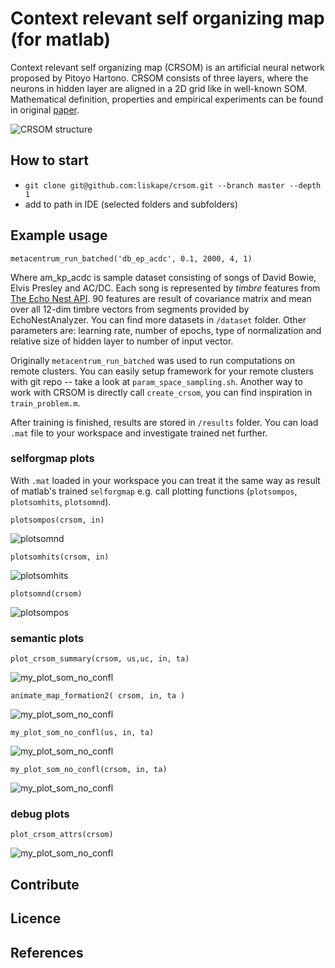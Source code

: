 # Context relevant self organizing map (for matlab)
Context relevant self organizing map (CRSOM) is an artificial neural network proposed by Pitoyo Hartono. CRSOM consists of three layers, where the neurons in hidden layer are aligned in a 2D grid like in well-known SOM. Mathematical definition, properties and empirical experiments can be found in original [paper](http://www.ncbi.nlm.nih.gov/pubmed/25546864).

![CRSOM structure](http://s16.postimg.org/ioypo0hs5/Screen_Shot_2016_04_08_at_12_22_26.png)


## How to start
* `git clone git@github.com:liskape/crsom.git --branch master --depth 1`
* add to path in IDE (selected folders and subfolders)


## Example usage
```
metacentrum_run_batched('db_ep_acdc', 0.1, 2000, 4, 1)
```

Where am_kp_acdc is sample dataset consisting of songs of David Bowie, Elvis Presley and AC/DC. Each song is represented by *timbre* features from [The Echo Nest API](http://developer.echonest.com/docs/v4). 90 features are result of covariance matrix and mean over all 12-dim timbre vectors from segments provided by EchoNestAnalyzer. You can find more datasets in `/dataset` folder. Other parameters are: learning rate, number of epochs, type of normalization and relative size of hidden layer to number of input vector.

Originally `metacentrum_run_batched` was used to run computations on remote clusters. You can easily setup framework for your remote clusters with git repo -- take a look at `param_space_sampling.sh`. Another way to work with CRSOM is directly call `create_crsom`, you can find inspiration in `train_problem.m`.

After training is finished, results are stored in `/results` folder. You can load `.mat` file to your workspace and investigate trained net further.


### selforgmap plots
With `.mat` loaded in your workspace you can treat it the same way as result of matlab's trained `selforgmap` e.g. call plotting functions (`plotsompos`, `plotsomhits`, `plotsomnd`).


```
plotsompos(crsom, in)
```

![plotsomnd](http://s22.postimg.org/er1c48d6p/Screen_Shot_2016_04_08_at_14_00_43.png)

```
plotsomhits(crsom, in)
```

![plotsomhits](http://s16.postimg.org/o2cvb9ds5/Screen_Shot_2016_04_08_at_14_00_21.png)

```
plotsomnd(crsom)
```
![plotsompos](http://s16.postimg.org/o6bqompl1/Screen_Shot_2016_04_08_at_13_59_38.png)


### semantic plots
```
plot_crsom_summary(crsom, us,uc, in, ta)
```
![my_plot_som_no_confl](http://s21.postimg.org/arvt9a0c7/Screen_Shot_2016_04_08_at_14_17_58.png)
```
animate_map_formation2( crsom, in, ta )
```
![my_plot_som_no_confl](http://s9.postimg.org/g1c2ewm5b/Screen_Shot_2016_04_08_at_14_12_25.png)

```
my_plot_som_no_confl(us, in, ta)
```
![my_plot_som_no_confl](http://s30.postimg.org/6wijryesh/Screen_Shot_2016_04_08_at_14_09_37.png)


```
my_plot_som_no_confl(crsom, in, ta)
```
![my_plot_som_no_confl](http://s27.postimg.org/q1oz5x1tv/Screen_Shot_2016_04_08_at_14_06_31.png)


### debug plots

```
plot_crsom_attrs(crsom)
```
![my_plot_som_no_confl](http://s21.postimg.org/mrgyrg1mf/Screen_Shot_2016_04_08_at_14_20_13.png)


## Contribute

## Licence

## References


